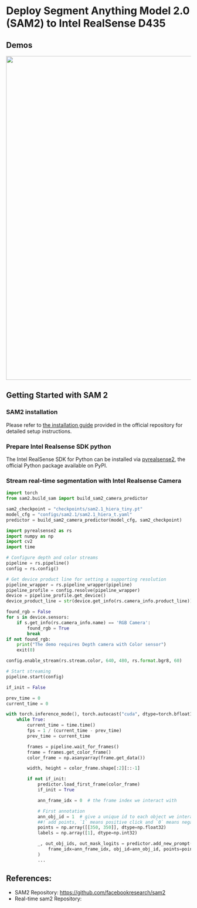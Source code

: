 # Deploy Segment Anything Model 2.0 (SAM2) to Intel RealSense D435

## Demos
<div align=center>
<p align="center">
<img src="./assets/blackswan.gif" width="880">
</p>
</div>

## Getting Started with SAM 2

### SAM2 installation

Please refer to [the installation guide](https://github.com/facebookresearch/sam2/tree/main) provided in the official repository for detailed setup instructions.

### Prepare Intel Realsense SDK python

The Intel RealSense SDK for Python can be installed via [pyrealsense2](https://github.com/IntelRealSense/librealsense/blob/master/wrappers/python/readme.md), the official Python package available on PyPI.

### Stream real-time segmentation with Intel Realsense Camera

```python
import torch
from sam2.build_sam import build_sam2_camera_predictor

sam2_checkpoint = "checkpoints/sam2.1_hiera_tiny.pt"
model_cfg = "configs/sam2.1/sam2.1_hiera_t.yaml"
predictor = build_sam2_camera_predictor(model_cfg, sam2_checkpoint)

import pyrealsense2 as rs
import numpy as np
import cv2
import time

# Configure depth and color streams
pipeline = rs.pipeline()
config = rs.config()

# Get device product line for setting a supporting resolution
pipeline_wrapper = rs.pipeline_wrapper(pipeline)
pipeline_profile = config.resolve(pipeline_wrapper)
device = pipeline_profile.get_device()
device_product_line = str(device.get_info(rs.camera_info.product_line))

found_rgb = False
for s in device.sensors:
    if s.get_info(rs.camera_info.name) == 'RGB Camera':
        found_rgb = True
        break
if not found_rgb:
    print("The demo requires Depth camera with Color sensor")
    exit(0)

config.enable_stream(rs.stream.color, 640, 480, rs.format.bgr8, 60)

# Start streaming
pipeline.start(config)

if_init = False

prev_time = 0
current_time = 0

with torch.inference_mode(), torch.autocast("cuda", dtype=torch.bfloat16):
    while True:
        current_time = time.time()
        fps = 1 / (current_time - prev_time)
        prev_time = current_time

        frames = pipeline.wait_for_frames()
        frame = frames.get_color_frame()
        color_frame = np.asanyarray(frame.get_data())

        width, height = color_frame.shape[:2][::-1]

        if not if_init:
            predictor.load_first_frame(color_frame)
            if_init = True

            ann_frame_idx = 0  # the frame index we interact with

            # First annotation
            ann_obj_id = 1  # give a unique id to each object we interact with (it can be any integers)
            ##! add points, `1` means positive click and `0` means negative click
            points = np.array([[350, 350]], dtype=np.float32)
            labels = np.array([1], dtype=np.int32)

            _, out_obj_ids, out_mask_logits = predictor.add_new_prompt(
                frame_idx=ann_frame_idx, obj_id=ann_obj_id, points=points, labels=labels
            )
            ...
```

## References:

- SAM2 Repository: https://github.com/facebookresearch/sam2
- Real-time sam2 Repository: 
